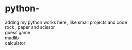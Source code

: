 # python-
adding my python works here , like small projects and code <br>
rock , paper and scissor <br>
guess game <br>
madlib <br>
calculator <br>
